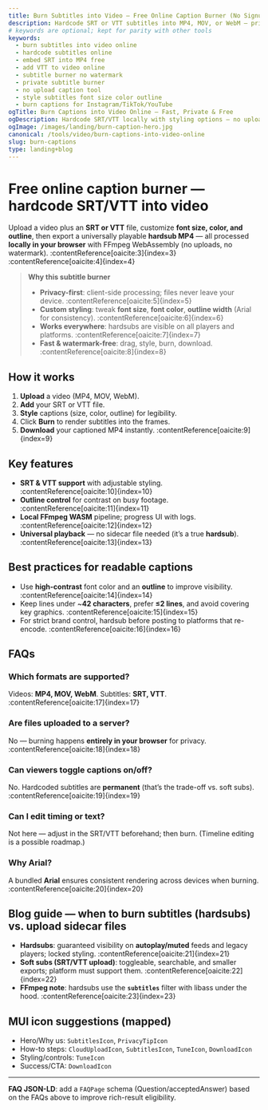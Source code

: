 ```yaml
---
title: Burn Subtitles into Video – Free Online Caption Burner (No Signup)
description: Hardcode SRT or VTT subtitles into MP4, MOV, or WebM — privately in your browser using FFmpeg WebAssembly. Style font size, color, and outline. Fast, free, and watermark-free.
# keywords are optional; kept for parity with other tools
keywords:
  - burn subtitles into video online
  - hardcode subtitles online
  - embed SRT into MP4 free
  - add VTT to video online
  - subtitle burner no watermark
  - private subtitle burner
  - no upload caption tool
  - style subtitles font size color outline
  - burn captions for Instagram/TikTok/YouTube
ogTitle: Burn Captions into Video Online – Fast, Private & Free
ogDescription: Hardcode SRT/VTT locally with styling options — no uploads, no signup, no watermark.
ogImage: /images/landing/burn-caption-hero.jpg
canonical: /tools/video/burn-captions-into-video-online
slug: burn-captions
type: landing+blog
---
```


# Free online caption burner — hardcode SRT/VTT into video

Upload a video plus an **SRT or VTT** file, customize **font size, color, and outline**, then export a universally playable **hardsub MP4** — all processed **locally in your browser** with FFmpeg WebAssembly (no uploads, no watermark). :contentReference[oaicite:3]{index=3} :contentReference[oaicite:4]{index=4}

> **Why this subtitle burner**
> - **Privacy-first**: client-side processing; files never leave your device. :contentReference[oaicite:5]{index=5}  
> - **Custom styling**: tweak **font size**, **font color**, **outline width** (Arial for consistency). :contentReference[oaicite:6]{index=6}  
> - **Works everywhere**: hardsubs are visible on all players and platforms. :contentReference[oaicite:7]{index=7}  
> - **Fast & watermark-free**: drag, style, burn, download. :contentReference[oaicite:8]{index=8}

## How it works
1. **Upload** a video (MP4, MOV, WebM).  
2. **Add** your SRT or VTT file.  
3. **Style** captions (size, color, outline) for legibility.  
4. Click **Burn** to render subtitles into the frames.  
5. **Download** your captioned MP4 instantly. :contentReference[oaicite:9]{index=9}

## Key features
- **SRT & VTT support** with adjustable styling. :contentReference[oaicite:10]{index=10}  
- **Outline control** for contrast on busy footage. :contentReference[oaicite:11]{index=11}  
- **Local FFmpeg WASM** pipeline; progress UI with logs. :contentReference[oaicite:12]{index=12}  
- **Universal playback** — no sidecar file needed (it’s a true **hardsub**). :contentReference[oaicite:13]{index=13}

## Best practices for readable captions
- Use **high-contrast** font color and an **outline** to improve visibility. :contentReference[oaicite:14]{index=14}  
- Keep lines under ~**42 characters**, prefer **≤2 lines**, and avoid covering key graphics. :contentReference[oaicite:15]{index=15}  
- For strict brand control, hardsub before posting to platforms that re-encode. :contentReference[oaicite:16]{index=16}

## FAQs
### Which formats are supported?
Videos: **MP4, MOV, WebM**. Subtitles: **SRT, VTT**. :contentReference[oaicite:17]{index=17}

### Are files uploaded to a server?
No — burning happens **entirely in your browser** for privacy. :contentReference[oaicite:18]{index=18}

### Can viewers toggle captions on/off?
No. Hardcoded subtitles are **permanent** (that’s the trade-off vs. soft subs). :contentReference[oaicite:19]{index=19}

### Can I edit timing or text?
Not here — adjust in the SRT/VTT beforehand; then burn. (Timeline editing is a possible roadmap.)

### Why Arial?
A bundled **Arial** ensures consistent rendering across devices when burning. :contentReference[oaicite:20]{index=20}

## Blog guide — when to burn subtitles (hardsubs) vs. upload sidecar files
- **Hardsubs**: guaranteed visibility on **autoplay/muted** feeds and legacy players; locked styling. :contentReference[oaicite:21]{index=21}  
- **Soft subs (SRT/VTT upload)**: toggleable, searchable, and smaller exports; platform must support them. :contentReference[oaicite:22]{index=22}  
- **FFmpeg note**: hardsubs use the **`subtitles`** filter with libass under the hood. :contentReference[oaicite:23]{index=23}

## MUI icon suggestions (mapped)
- Hero/Why us: `SubtitlesIcon`, `PrivacyTipIcon`  
- How-to steps: `CloudUploadIcon`, `SubtitlesIcon`, `TuneIcon`, `DownloadIcon`  
- Styling/controls: `TuneIcon`  
- Success/CTA: `DownloadIcon`

---
**FAQ JSON-LD**: add a `FAQPage` schema (Question/acceptedAnswer) based on the FAQs above to improve rich-result eligibility.
